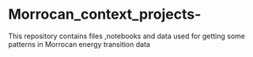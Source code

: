 # Morrocan_context_projects-
This repository contains files ,notebooks and data used  for getting some patterns  in Morrocan energy transition  data
